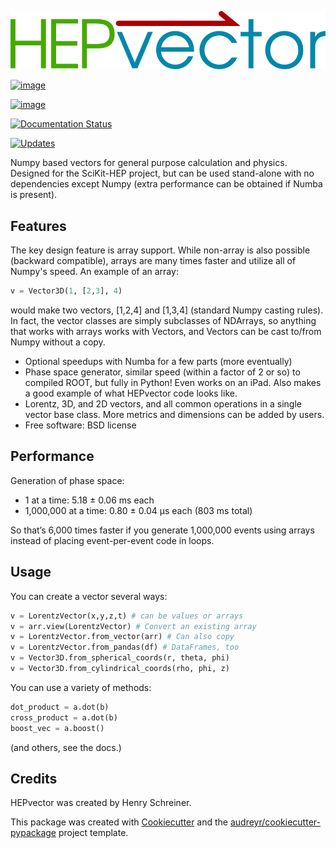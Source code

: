 ![HEPVector](images/HEPvector.png)

[![image](https://img.shields.io/pypi/v/hepvector.svg)](https://pypi.python.org/pypi/hepvector)

[![image](https://travis-ci.com/henryiii/hepvector.svg?branch=master)](https://travis-ci.com/henryiii/hepvector)

[![Documentation Status](https://readthedocs.org/projects/hepvector/badge/?version=latest)](https://hepvector.readthedocs.io/en/latest/?badge=latest)

[![Updates](https://pyup.io/repos/github/henryiii/hepvector/shield.svg)](https://pyup.io/repos/github/henryiii/hepvector/)

Numpy based vectors for general purpose calculation and physics. Designed for the SciKit-HEP project, but can be used stand-alone with no dependencies except Numpy (extra performance can be obtained if Numba is present).

## Features

The key design feature is array support. While non-array is also possible (backward compatible), arrays are many times faster and utilize all of Numpy's speed. An example of an array:
  ```python
  v = Vector3D(1, [2,3], 4)
  ```
  would make two vectors, [1,2,4] and [1,3,4] (standard Numpy casting rules). In fact, the vector classes are simply subclasses of NDArrays, so anything that works with arrays works with Vectors, and Vectors can be cast to/from Numpy without a copy.
* Optional speedups with Numba for a few parts (more eventually)
* Phase space generator, similar speed (within a factor of 2 or so) to compiled ROOT, but fully in Python! Even works on an iPad. Also makes a good example of what HEPvector code looks like.
* Lorentz, 3D, and 2D vectors, and all common operations in a single vector base class. More metrics and dimensions can be added by users.
* Free software: BSD license
<!--   Documentation: <https://hepvector.readthedocs.io>. -->

## Performance

Generation of phase space:
* 1 at a time: 5.18 ± 0.06 ms each
* 1,000,000 at a time: 0.80 ± 0.04 µs each (803 ms total)

So that’s 6,000 times faster if you generate 1,000,000 events using arrays instead of placing event-per-event code in loops.

## Usage

You can create a vector several ways:

```python
v = LorentzVector(x,y,z,t) # can be values or arrays
v = arr.view(LorentzVector) # Convert an existing array
v = LorentzVector.from_vector(arr) # Can also copy
v = LorentzVector.from_pandas(df) # DataFrames, too
v = Vector3D.from_spherical_coords(r, theta, phi)
v = Vector3D.from_cylindrical_coords(rho, phi, z)

```

You can use a variety of methods:

```python
dot_product = a.dot(b)
cross_product = a.dot(b)
boost_vec = a.boost()
````

(and others, see the docs.)

## Credits

HEPvector was created by Henry Schreiner.

This package was created with
[Cookiecutter](https://github.com/audreyr/cookiecutter) and the
[audreyr/cookiecutter-pypackage](https://github.com/audreyr/cookiecutter-pypackage)
project template.
